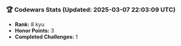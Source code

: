 ### 🏆 Codewars Stats (Updated: 2025-03-07 22:03:09 UTC)

- **Rank:** 8 kyu
- **Honor Points:** 3
- **Completed Challenges:** 1
